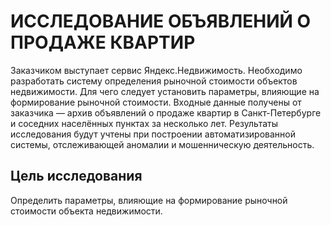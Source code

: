 # ИССЛЕДОВАНИЕ ОБЪЯВЛЕНИЙ О ПРОДАЖЕ КВАРТИР

Заказчиком выступает сервис Яндекс.Недвижимость. Необходимо разработать систему определения рыночной стоимости объектов недвижимости. Для чего следует установить параметры, влияющие на формирование рыночной стоимости. Входные данные получены от заказчика — архив объявлений о продаже квартир в Санкт-Петербурге и соседних населённых пунктах за несколько лет. Результаты исследования будут учтены при построении автоматизированной системы, отслеживающей аномалии и мошенническую деятельность.

## Цель исследования
Определить параметры, влияющие на формирование рыночной стоимости объекта недвижимости.
